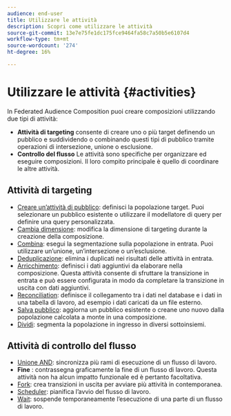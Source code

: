 ```yaml
---
audience: end-user
title: Utilizzare le attività
description: Scopri come utilizzare le attività
source-git-commit: 13e7e75fe1dc175fce9464fa58c7a50b5e6107d4
workflow-type: tm+mt
source-wordcount: '274'
ht-degree: 16%

---
```



# Utilizzare le attività {#activities}

In Federated Audience Composition puoi creare composizioni utilizzando due tipi di attività:

* **Attività di targeting** consente di creare uno o più target definendo un pubblico e suddividendo o combinando questi tipi di pubblico tramite operazioni di intersezione, unione o esclusione.
* **Controllo del flusso** Le attività sono specifiche per organizzare ed eseguire composizioni. Il loro compito principale è quello di coordinare le altre attività.

## Attività di targeting

* [Creare un’attività di pubblico](build-audience.md): definisci la popolazione target. Puoi selezionare un pubblico esistente o utilizzare il modellatore di query per definire una query personalizzata.
* [Cambia dimensione](change-dimension.md): modifica la dimensione di targeting durante la creazione della composizione.
* [Combina](combine.md): esegui la segmentazione sulla popolazione in entrata. Puoi utilizzare un’unione, un’intersezione o un’esclusione.
* [Deduplicazione](deduplication.md): elimina i duplicati nei risultati delle attività in entrata.
* [Arricchimento](enrichment.md): definisci i dati aggiuntivi da elaborare nella composizione. Questa attività consente di sfruttare la transizione in entrata e può essere configurata in modo da completare la transizione in uscita con dati aggiuntivi.
* [Reconciliation](reconciliation.md): definisce il collegamento tra i dati nel database e i dati in una tabella di lavoro, ad esempio i dati caricati da un file esterno.
* [Salva pubblico](save-audience.md): aggiorna un pubblico esistente o creane uno nuovo dalla popolazione calcolata a monte in una composizione.
* [Dividi](split.md): segmenta la popolazione in ingresso in diversi sottoinsiemi.

## Attività di controllo del flusso

* [Unione AND](and-join.md): sincronizza più rami di esecuzione di un flusso di lavoro.
* **Fine** : contrassegna graficamente la fine di un flusso di lavoro. Questa attività non ha alcun impatto funzionale ed è pertanto facoltativa.
* [Fork](fork.md): crea transizioni in uscita per avviare più attività in contemporanea.
* [Scheduler](scheduler.md): pianifica l’avvio del flusso di lavoro.
* [Wait](wait.md): sospende temporaneamente l’esecuzione di una parte di un flusso di lavoro.
